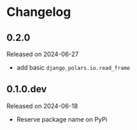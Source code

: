 # Changelog

## 0.2.0

Released on 2024-06-27

- add basic `django_polars.io.read_frame`

## 0.1.0.dev

Released on 2024-06-18

- Reserve package name on PyPi

